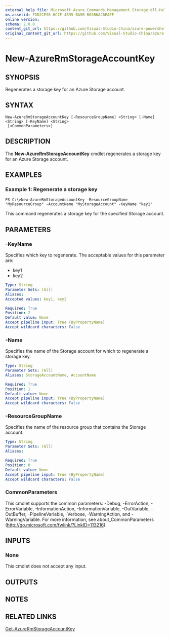 ```yaml
---
external help file: Microsoft.Azure.Commands.Management.Storage.dll-Help.xml
ms.assetid: FDD2CE98-6C7E-4B95-BA5B-B03B6AC6EAEF
online version:
schema: 2.0.0
content_git_url: https://github.com/Visual-Studio-China/azure-powershell/blob/preview/src/ResourceManager/Storage/Stack/Commands.Management.Storage/help/New-AzureRmStorageAccountKey.md
original_content_git_url: https://github.com/Visual-Studio-China/azure-powershell/blob/preview/src/ResourceManager/Storage/Stack/Commands.Management.Storage/help/New-AzureRmStorageAccountKey.md
---
```


# New-AzureRmStorageAccountKey

## SYNOPSIS
Regenerates a storage key for an Azure Storage account.

## SYNTAX

```
New-AzureRmStorageAccountKey [-ResourceGroupName] <String> [-Name] <String> [-KeyName] <String>
 [<CommonParameters>]
```

## DESCRIPTION
The **New-AzureRmStorageAccountKey** cmdlet regenerates a storage key for an Azure Storage account.

## EXAMPLES

### Example 1: Regenerate a storage key
```
PS C:\>New-AzureRmStorageAccountKey -ResourceGroupName "MyResourceGroup" -AccountName "MyStorageAccount" -KeyName "key1"
```

This command regenerates a storage key for the specified Storage account.

## PARAMETERS

### -KeyName
Specifies which key to regenerate.
The acceptable values for this parameter are:

- key1 
- key2

```yaml
Type: String
Parameter Sets: (All)
Aliases: 
Accepted values: key1, key2

Required: True
Position: 2
Default value: None
Accept pipeline input: True (ByPropertyName)
Accept wildcard characters: False
```

### -Name
Specifies the name of the Storage account for which to regenerate a storage key.

```yaml
Type: String
Parameter Sets: (All)
Aliases: StorageAccountName, AccountName

Required: True
Position: 1
Default value: None
Accept pipeline input: True (ByPropertyName)
Accept wildcard characters: False
```

### -ResourceGroupName
Specifies the name of the resource group that contains the Storage account.

```yaml
Type: String
Parameter Sets: (All)
Aliases: 

Required: True
Position: 0
Default value: None
Accept pipeline input: True (ByPropertyName)
Accept wildcard characters: False
```

### CommonParameters
This cmdlet supports the common parameters: -Debug, -ErrorAction, -ErrorVariable, -InformationAction, -InformationVariable, -OutVariable, -OutBuffer, -PipelineVariable, -Verbose, -WarningAction, and -WarningVariable. For more information, see about_CommonParameters (http://go.microsoft.com/fwlink/?LinkID=113216).

## INPUTS

### None
This cmdlet does not accept any input.

## OUTPUTS

## NOTES

## RELATED LINKS

[Get-AzureRmStorageAccountKey](./Get-AzureRmStorageAccountKey.md)


